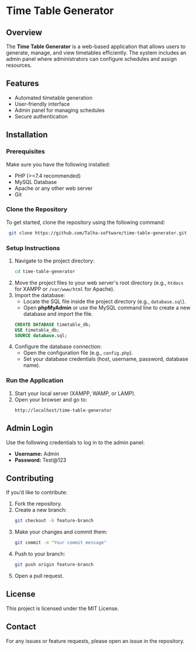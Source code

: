 # Time Table Generator

## Overview
The **Time Table Generator** is a web-based application that allows users to generate, manage, and view timetables efficiently. The system includes an admin panel where administrators can configure schedules and assign resources.

## Features
- Automated timetable generation
- User-friendly interface
- Admin panel for managing schedules
- Secure authentication

## Installation

### Prerequisites
Make sure you have the following installed:
- PHP (>=7.4 recommended)
- MySQL Database
- Apache or any other web server
- Git

### Clone the Repository
To get started, clone the repository using the following command:
```sh
 git clone https://github.com/Talha-software/time-table-generator.git
```

### Setup Instructions
1. Navigate to the project directory:
   ```sh
   cd time-table-generator
   ```
2. Move the project files to your web server's root directory (e.g., `htdocs` for XAMPP or `/var/www/html` for Apache).
3. Import the database:
   - Locate the SQL file inside the project directory (e.g., `database.sql`).
   - Open **phpMyAdmin** or use the MySQL command line to create a new database and import the file.
   ```sql
   CREATE DATABASE timetable_db;
   USE timetable_db;
   SOURCE database.sql;
   ```
4. Configure the database connection:
   - Open the configuration file (e.g., `config.php`).
   - Set your database credentials (host, username, password, database name).

### Run the Application
1. Start your local server (XAMPP, WAMP, or LAMP).
2. Open your browser and go to:
   ```
   http://localhost/time-table-generator
   ```

## Admin Login
Use the following credentials to log in to the admin panel:
- **Username:** Admin  
- **Password:** Test@123

## Contributing
If you’d like to contribute:
1. Fork the repository.
2. Create a new branch:
   ```sh
   git checkout -b feature-branch
   ```
3. Make your changes and commit them:
   ```sh
   git commit -m "Your commit message"
   ```
4. Push to your branch:
   ```sh
   git push origin feature-branch
   ```
5. Open a pull request.

## License
This project is licensed under the MIT License.

## Contact
For any issues or feature requests, please open an issue in the repository.


